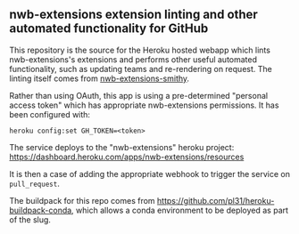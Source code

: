 nwb-extensions extension linting and other automated functionality for GitHub
-----------------------------------------

This repository is the source for the Heroku hosted webapp which lints nwb-extensions's extensions and performs other
useful automated functionality, such as updating teams and re-rendering on request.
The linting itself comes from [nwb-extensions-smithy](https://github.com/nwb-extensions/nwb-extensions-smithy).

Rather than using OAuth, this app is using a pre-determined "personal access token" which has
appropriate nwb-extensions permissions. It has been configured with:

    heroku config:set GH_TOKEN=<token>

The service deploys to the "nwb-extensions" heroku project: https://dashboard.heroku.com/apps/nwb-extensions/resources

It is then a case of adding the appropriate webhook to trigger the service on ``pull_request``.

The buildpack for this repo comes from https://github.com/pl31/heroku-buildpack-conda, which allows a conda
environment to be deployed as part of the slug.
